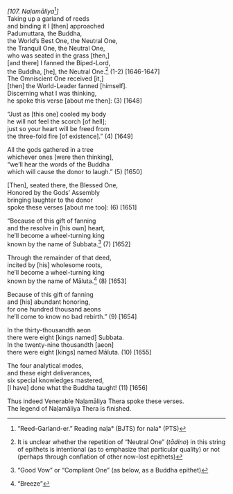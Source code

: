 *\[107. Naḷamāliya*[^1]*\]*  
Taking up a garland of reeds  
and binding it I \[then\] approached  
Padumuttara, the Buddha,  
the World’s Best One, the Neutral One,  
the Tranquil One, the Neutral One,  
who was seated in the grass \[then,\]  
\[and there\] I fanned the Biped-Lord,  
the Buddha, \[he\], the Neutral One.[^2] (1-2) \[1646-1647\]  
The Omniscient One received \[it,\]  
\[then\] the World-Leader fanned \[himself\].  
Discerning what I was thinking,  
he spoke this verse \[about me then\]: (3) \[1648\]

“Just as \[this one\] cooled my body  
he will not feel the scorch \[of hell\];  
just so your heart will be freed from  
the three-fold fire \[of existence\].” (4) \[1649\]

All the gods gathered in a tree  
whichever ones \[were then thinking\],  
“we’ll hear the words of the Buddha  
which will cause the donor to laugh.” (5) \[1650\]

\[Then\], seated there, the Blessed One,  
Honored by the Gods’ Assembly  
bringing laughter to the donor  
spoke these verses \[about me too\]: (6) \[1651\]

“Because of this gift of fanning  
and the resolve in \[his own\] heart,  
he’ll become a wheel-turning king  
known by the name of Subbata.[^3] (7) \[1652\]

Through the remainder of that deed,  
incited by \[his\] wholesome roots,  
he’ll become a wheel-turning king  
known by the name of Māluta.[^4] (8) \[1653\]

Because of this gift of fanning  
and \[his\] abundant honoring,  
for one hundred thousand aeons  
he’ll come to know no bad rebirth.” (9) \[1654\]

In the thirty-thousandth aeon  
there were eight \[kings named\] Subbata.  
In the twenty-nine thousandth \[aeon\]  
there were eight \[kings\] named Māluta. (10) \[1655\]

The four analytical modes,  
and these eight deliverances,  
six special knowledges mastered,  
\[I have\] done what the Buddha taught! (11) \[1656\]

Thus indeed Venerable Naḷamāliya Thera spoke these verses.  
The legend of Naḷamāliya Thera is finished.

[^1]: “Reed-Garland-er.” Reading naḷa° (BJTS) for nala° (PTS)

[^2]: It is unclear whether the repetition of “Neutral One” (*tādino*)
    in this string of epithets is intentional (as to emphasize that
    particular quality) or not (perhaps through conflation of other
    now-lost epithets)

[^3]: “Good Vow” or “Compliant One” (as below, as a Buddha epithet)

[^4]: “Breeze”
